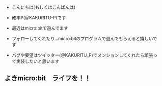 - こんにちは(もしくはこんばんは)
- 確率P(＠KAKURITU-P)です
- 最近はmicro:bitで遊んでます
  
- フォローしてくれたり...micro:bitのプログラムで遊んでもらえると嬉しいです
- バグや要望はツイッター(＠KAKURITU_P)でメンションしてくれたら頑張って実装したいと思います

## よきmicro:bit　ライフを！！

<!---
KAKURITU-P/KAKURITU-P is a ✨ special ✨ repository because its `README.md` (this file) appears on your GitHub profile.
You can click the Preview link to take a look at your changes.
--->
